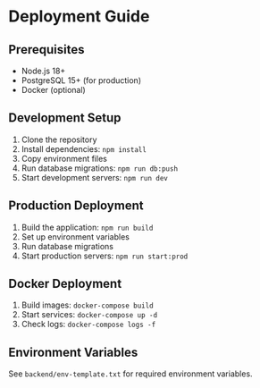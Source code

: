 # Deployment Guide

## Prerequisites
- Node.js 18+
- PostgreSQL 15+ (for production)
- Docker (optional)

## Development Setup
1. Clone the repository
2. Install dependencies: `npm install`
3. Copy environment files
4. Run database migrations: `npm run db:push`
5. Start development servers: `npm run dev`

## Production Deployment
1. Build the application: `npm run build`
2. Set up environment variables
3. Run database migrations
4. Start production servers: `npm run start:prod`

## Docker Deployment
1. Build images: `docker-compose build`
2. Start services: `docker-compose up -d`
3. Check logs: `docker-compose logs -f`

## Environment Variables
See `backend/env-template.txt` for required environment variables.
